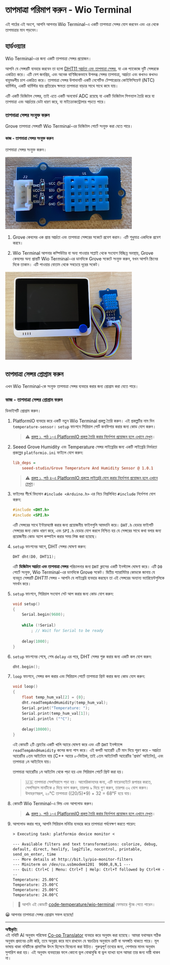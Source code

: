 <!--
CO_OP_TRANSLATOR_METADATA:
{
  "original_hash": "59263d094f20b302053888cd236880c3",
  "translation_date": "2025-08-27T11:05:04+00:00",
  "source_file": "2-farm/lessons/1-predict-plant-growth/wio-terminal-temp.md",
  "language_code": "bn"
}
-->
# তাপমাত্রা পরিমাপ করুন - Wio Terminal

এই পাঠের এই অংশে, আপনি আপনার Wio Terminal-এ একটি তাপমাত্রা সেন্সর যোগ করবেন এবং এর থেকে তাপমাত্রার মান পড়বেন।

## হার্ডওয়্যার

Wio Terminal-এর জন্য একটি তাপমাত্রা সেন্সর প্রয়োজন।

আপনি যে সেন্সরটি ব্যবহার করবেন তা হলো [DHT11 আর্দ্রতা এবং তাপমাত্রা সেন্সর](https://www.seeedstudio.com/Grove-Temperature-Humidity-Sensor-DHT11.html), যা এক প্যাকেজে দুটি সেন্সরকে একত্রিত করে। এটি বেশ জনপ্রিয়, এবং অনেক বাণিজ্যিকভাবে উপলব্ধ সেন্সর তাপমাত্রা, আর্দ্রতা এবং কখনও কখনও বায়ুমণ্ডলীয় চাপ একত্রিত করে। তাপমাত্রা সেন্সর উপাদানটি একটি নেগেটিভ টেম্পারেচার কোইফিসিয়েন্ট (NTC) থার্মিস্টর, একটি থার্মিস্টর যার প্রতিরোধ ক্ষমতা তাপমাত্রা বাড়ার সাথে সাথে কমে যায়।

এটি একটি ডিজিটাল সেন্সর, তাই এতে একটি অনবোর্ড ADC রয়েছে যা একটি ডিজিটাল সিগন্যাল তৈরি করে যা তাপমাত্রা এবং আর্দ্রতার ডেটা ধারণ করে, যা মাইক্রোকন্ট্রোলার পড়তে পারে।

### তাপমাত্রা সেন্সর সংযুক্ত করুন

Grove তাপমাত্রা সেন্সরটি Wio Terminal-এর ডিজিটাল পোর্টে সংযুক্ত করা যেতে পারে।

#### কাজ - তাপমাত্রা সেন্সর সংযুক্ত করুন

তাপমাত্রা সেন্সর সংযুক্ত করুন।

![একটি Grove তাপমাত্রা সেন্সর](../../../../../translated_images/grove-dht11.07f8eafceee170043efbb53e1d15722bd4e00fbaa9ff74290b57e9f66eb82c17.bn.png)

1. Grove কেবলের এক প্রান্ত আর্দ্রতা এবং তাপমাত্রা সেন্সরের সকেটে প্রবেশ করান। এটি শুধুমাত্র একদিকে প্রবেশ করবে।

1. Wio Terminal আপনার কম্পিউটার বা অন্য পাওয়ার সাপ্লাই থেকে সংযোগ বিচ্ছিন্ন অবস্থায়, Grove কেবলের অন্য প্রান্তটি Wio Terminal-এর ডানদিকে Grove সকেটে সংযুক্ত করুন, যখন আপনি স্ক্রিনের দিকে তাকান। এটি পাওয়ার বোতাম থেকে সবচেয়ে দূরের সকেট।

![ডানদিকে সকেটে সংযুক্ত Grove তাপমাত্রা সেন্সর](../../../../../translated_images/wio-temperature-sensor.2934928f38c7f79a68d24879d2c8986c78244696f931e2e33c293f426ecdc0ad.bn.png)

## তাপমাত্রা সেন্সর প্রোগ্রাম করুন

এখন Wio Terminal-কে সংযুক্ত তাপমাত্রা সেন্সর ব্যবহার করার জন্য প্রোগ্রাম করা যেতে পারে।

### কাজ - তাপমাত্রা সেন্সর প্রোগ্রাম করুন

ডিভাইসটি প্রোগ্রাম করুন।

1. PlatformIO ব্যবহার করে একটি নতুন Wio Terminal প্রকল্প তৈরি করুন। এই প্রকল্পটির নাম দিন `temperature-sensor`। `setup` ফাংশনে সিরিয়াল পোর্ট কনফিগার করার জন্য কোড যোগ করুন।

    > ⚠️ [প্রকল্প ১, পাঠ ১-এ PlatformIO প্রকল্প তৈরি করার নির্দেশনা প্রয়োজন হলে এখানে দেখুন](../../../1-getting-started/lessons/1-introduction-to-iot/wio-terminal.md#create-a-platformio-project)।

1. Seeed Grove Humidity এবং Temperature সেন্সর লাইব্রেরির জন্য একটি লাইব্রেরি নির্ভরতা প্রকল্পের `platformio.ini` ফাইলে যোগ করুন:

    ```ini
    lib_deps =
        seeed-studio/Grove Temperature And Humidity Sensor @ 1.0.1
    ```

    > ⚠️ [প্রকল্প ১, পাঠ ৪-এ PlatformIO প্রকল্পে লাইব্রেরি যোগ করার নির্দেশনা প্রয়োজন হলে এখানে দেখুন](../../../1-getting-started/lessons/4-connect-internet/wio-terminal-mqtt.md#install-the-wifi-and-mqtt-arduino-libraries)।

1. ফাইলের শীর্ষে বিদ্যমান `#include <Arduino.h>` এর নিচে নিম্নলিখিত `#include` নির্দেশনা যোগ করুন:

    ```cpp
    #include <DHT.h>
    #include <SPI.h>
    ```

    এটি সেন্সরের সাথে ইন্টারঅ্যাক্ট করার জন্য প্রয়োজনীয় ফাইলগুলি আমদানি করে। `DHT.h` হেডার ফাইলটি সেন্সরের জন্য কোড ধারণ করে, এবং `SPI.h` হেডার যোগ করলে নিশ্চিত হয় যে সেন্সরের সাথে কথা বলার জন্য প্রয়োজনীয় কোড অ্যাপ কম্পাইল করার সময় লিঙ্ক করা হয়েছে।

1. `setup` ফাংশনের আগে, DHT সেন্সর ঘোষণা করুন:

    ```cpp
    DHT dht(D0, DHT11);
    ```

    এটি **ডিজিটাল আর্দ্রতা এবং তাপমাত্রা সেন্সর** পরিচালনার জন্য `DHT` ক্লাসের একটি ইনস্ট্যান্স ঘোষণা করে। এটি `D0` পোর্টে সংযুক্ত, Wio Terminal-এর ডানদিকে Grove সকেট। দ্বিতীয় প্যারামিটার কোডকে জানায় যে ব্যবহৃত সেন্সরটি *DHT11* সেন্সর - আপনি যে লাইব্রেরি ব্যবহার করছেন তা এই সেন্সরের অন্যান্য ভ্যারিয়েন্টগুলিকে সমর্থন করে।

1. `setup` ফাংশনে, সিরিয়াল সংযোগ সেট আপ করার জন্য কোড যোগ করুন:

    ```cpp
    void setup()
    {
        Serial.begin(9600);
    
        while (!Serial)
            ; // Wait for Serial to be ready
    
        delay(1000);
    }
    ```

1. `setup` ফাংশনের শেষে, শেষ `delay` এর পরে, DHT সেন্সর শুরু করার জন্য একটি কল যোগ করুন:

    ```cpp
    dht.begin();
    ```

1. `loop` ফাংশনে, সেন্সর কল করার এবং সিরিয়াল পোর্টে তাপমাত্রা প্রিন্ট করার জন্য কোড যোগ করুন:

    ```cpp
    void loop()
    {
        float temp_hum_val[2] = {0};
        dht.readTempAndHumidity(temp_hum_val);
        Serial.print("Temperature: ");
        Serial.print(temp_hum_val[1]);
        Serial.println ("°C");
    
        delay(10000);
    }
    ```

    এই কোডটি ২টি ফ্লোটের একটি খালি অ্যারে ঘোষণা করে এবং এটি `DHT` ইনস্ট্যান্সে `readTempAndHumidity` কলের জন্য পাস করে। এই কলটি অ্যারেটি ২টি মান দিয়ে পূরণ করে - আর্দ্রতা অ্যারেটির ০তম আইটেমে যায় (C++ অ্যারে ০-ভিত্তিক, তাই ০তম আইটেমটি অ্যারেটির 'প্রথম' আইটেম), এবং তাপমাত্রা ১ম আইটেমে যায়।

    তাপমাত্রা অ্যারেটির ১ম আইটেম থেকে পড়া হয় এবং সিরিয়াল পোর্টে প্রিন্ট করা হয়।

    > 🇺🇸 তাপমাত্রা সেলসিয়াসে পড়া হয়। আমেরিকানদের জন্য, এটি ফারেনহাইটে রূপান্তর করতে, সেলসিয়াস মানটিকে ৫ দিয়ে ভাগ করুন, তারপর ৯ দিয়ে গুণ করুন, তারপর ৩২ যোগ করুন। উদাহরণস্বরূপ, ২০°C তাপমাত্রা ((20/5)*9) + 32 = 68°F হয়ে যায়।

1. কোডটি Wio Terminal-এ বিল্ড এবং আপলোড করুন।

    > ⚠️ [প্রকল্প ১, পাঠ ১-এ PlatformIO প্রকল্প তৈরি করার নির্দেশনা প্রয়োজন হলে এখানে দেখুন](../../../1-getting-started/lessons/1-introduction-to-iot/wio-terminal.md#write-the-hello-world-app)।

1. আপলোড করার পরে, আপনি সিরিয়াল মনিটর ব্যবহার করে তাপমাত্রা পর্যবেক্ষণ করতে পারেন:

    ```output
    > Executing task: platformio device monitor <
    
    --- Available filters and text transformations: colorize, debug, default, direct, hexlify, log2file, nocontrol, printable, send_on_enter, time
    --- More details at http://bit.ly/pio-monitor-filters
    --- Miniterm on /dev/cu.usbmodem1201  9600,8,N,1 ---
    --- Quit: Ctrl+C | Menu: Ctrl+T | Help: Ctrl+T followed by Ctrl+H ---
    Temperature: 25.00°C
    Temperature: 25.00°C
    Temperature: 25.00°C
    Temperature: 24.00°C
    ```

> 💁 আপনি এই কোডটি [code-temperature/wio-terminal](../../../../../2-farm/lessons/1-predict-plant-growth/code-temperature/wio-terminal) ফোল্ডারে খুঁজে পেতে পারেন।

😀 আপনার তাপমাত্রা সেন্সর প্রোগ্রাম সফল হয়েছে!

---

**অস্বীকৃতি**:  
এই নথিটি AI অনুবাদ পরিষেবা [Co-op Translator](https://github.com/Azure/co-op-translator) ব্যবহার করে অনুবাদ করা হয়েছে। আমরা যথাসম্ভব সঠিক অনুবাদ প্রদানের চেষ্টা করি, তবে অনুগ্রহ করে মনে রাখবেন যে স্বয়ংক্রিয় অনুবাদে ত্রুটি বা অসঙ্গতি থাকতে পারে। মূল ভাষায় থাকা নথিটিকে প্রামাণিক উৎস হিসেবে বিবেচনা করা উচিত। গুরুত্বপূর্ণ তথ্যের জন্য, পেশাদার মানব অনুবাদ সুপারিশ করা হয়। এই অনুবাদ ব্যবহারের ফলে কোনো ভুল বোঝাবুঝি বা ভুল ব্যাখ্যা হলে আমরা তার জন্য দায়ী থাকব না।